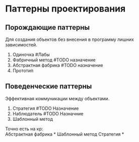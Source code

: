 # Паттерны проектирования

## Порождающие паттерны
Для создания объектов без внесения
в программу лишних зависимостей.  
1. Одиночка #Лабы
2. Фабричный метод #TODO назначение
3. Абстрактная фабрика #TODO назначение
4. Прототип

## Поведенческие паттерны
Эффективная коммуникации между
объектами.  
1. Стратегия #TODO Назначение
2. Наблюдатель #TODO Назначние
3. Шаблонный метод
  

Точно есть на кр:  
Абстрактная фабрика *
Шаблонный метод 
Стратегия *
